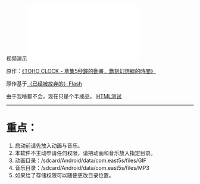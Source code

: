 视频演示<iframe src="//player.bilibili.com/player.html?aid=589122067&bvid=BV1sB4y1N7MY&cid=367397922&page=1" scrolling="no" border="0" frameborder="no" framespacing="0" allowfullscreen="true"> </iframe>

原作：[《TOHO CLOCK - 萃集5秒鐘的動畫，鐫刻幻想郷的時間》](http://tohoclock.sinaapp.com/beta/index.html)

原作基于[（已经被放弃的）Flash](https://zhuanlan.zhihu.com/p/28127408)

由于我啥都不会，现在只是个半成品。
[HTML测试](https://dp-qb.github.io/East5s/)

----
# 重点： #
1. 启动前请先放入动画与音乐。
2. 本软件不主动申请任何权限，请把动画和音乐放入指定目录。
4. 动画目录：/sdcard/Android/data/com.east5s/files/GIF
5. 音乐目录：/sdcard/Android/data/com.east5s/files/MP3
6. 如果给了存储权限可以随便更改目录位置。
